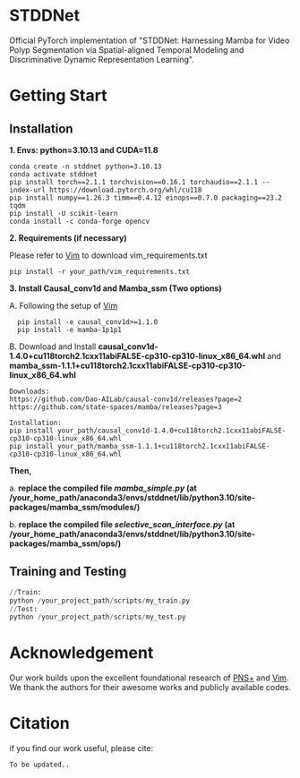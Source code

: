 # STDDNet
Official PyTorch implementation of "STDDNet: Harnessing Mamba for Video Polyp Segmentation via Spatial-aligned Temporal Modeling and Discriminative Dynamic Representation Learning".

# Getting Start
## Installation
**1. Envs: python=3.10.13 and CUDA=11.8**
```
conda create -n stddnet python=3.10.13
conda activate stddnet
pip install torch==2.1.1 torchvision==0.16.1 torchaudio==2.1.1 --index-url https://download.pytorch.org/whl/cu118
pip install numpy==1.26.3 timm==0.4.12 einops==0.7.0 packaging==23.2 tqdm
pip install -U scikit-learn
conda install -c conda-forge opencv
```
**2. Requirements (if necessary)**

Please refer to [Vim](https://github.com/hustvl/Vim) to download vim_requirements.txt
```
pip install -r your_path/vim_requirements.txt
```
**3. Install Causal_conv1d and Mamba_ssm (Two options)**

A. Following the setup of [Vim](https://github.com/hustvl/Vim)
```
  pip install -e causal_conv1d>=1.1.0
  pip install -e mamba-1p1p1
```
B. Download and Install **causal_conv1d-1.4.0+cu118torch2.1cxx11abiFALSE-cp310-cp310-linux_x86_64.whl** and **mamba_ssm-1.1.1+cu118torch2.1cxx11abiFALSE-cp310-cp310-linux_x86_64.whl**
```
Downloads:
https://github.com/Dao-AILab/causal-conv1d/releases?page=2
https://github.com/state-spaces/mamba/releases?page=3

Installation:
pip install your_path/causal_conv1d-1.4.0+cu118torch2.1cxx11abiFALSE-cp310-cp310-linux_x86_64.whl
pip install your_path/mamba_ssm-1.1.1+cu118torch2.1cxx11abiFALSE-cp310-cp310-linux_x86_64.whl
```
**Then,**

a. **replace the compiled file *mamba_simple.py* (at /your_home_path/anaconda3/envs/stddnet/lib/python3.10/site-packages/mamba_ssm/modules/)**

b. **replace the compiled file *selective_scan_interface.py* (at /your_home_path/anaconda3/envs/stddnet/lib/python3.10/site-packages/mamba_ssm/ops/)**

## Training and Testing
```python
//Train:
python /your_project_path/scripts/my_train.py
//Test:
python /your_project_path/scripts/my_test.py
```
# Acknowledgement
Our work builds upon the excellent foundational research of [PNS+](https://github.com/GewelsJI/VPS) and [Vim](https://github.com/hustvl/Vim). We thank the authors for their awesome works and publicly available codes.

# Citation
if you find our work useful, please cite:
```
To be updated..
```
